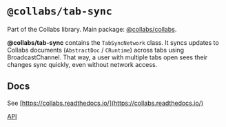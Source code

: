 # `@collabs/tab-sync`

Part of the Collabs library. Main package: [@collabs/collabs](https://www.npmjs.com/package/@collabs/collabs).

**@collabs/tab-sync** contains the `TabSyncNetwork` class. It syncs updates to Collabs documents (`AbstractDoc` / `CRuntime`) across tabs using BroadcastChannel. That way, a user with multiple tabs open sees their changes sync quickly, even without network access.

## Docs

<!-- TODO: Link to specific docs page instead of whole site -->

See [https://collabs.readthedocs.io/](https://collabs.readthedocs.io/)

[API](https://collabs.readthedocs.io/en/latest/api/tab-sync)
